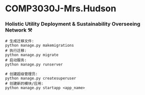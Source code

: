 # COMP3030J-Mrs.Hudson
### Holistic Utility Deployment & Sustainability Overseeing Network ⚒️


```
# 生成迁移文件:
python manage.py makemigrations
# 执行迁移:
python manage.py migrate
# 启动服务:
python manage.py runserver
```

```
# 创建超级管理员:
python manage.py createsuperuser
# 创建新的模块/应用:
python manage.py startapp <app_name>
```
